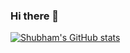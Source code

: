 ### Hi there 👋

[![Shubham's GitHub stats](https://github-readme-stats.vercel.app/api?username=shubham-tam)](https://github.com/shubham-tam/github-readme-stats)
